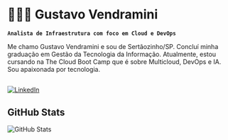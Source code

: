 # 👩🏻‍💻 Gustavo Vendramini

**`Analista de Infraestrutura com foco em Cloud e DevOps`**

Me chamo Gustavo Vendramini e sou de Sertãozinho/SP. Concluí minha graduação em Gestão da Tecnologia da Informação. Atualmente, estou cursando na The Cloud Boot Camp que é sobre Multicloud, DevOps e IA.
Sou apaixonada por tecnologia.

##

[![LinkedIn](https://img.shields.io/badge/linkedin-%230077B5.svg?style=for-the-badge&logo=linkedin&logoColor=white)](https://www.linkedin.com/in/gustavofvendramini/)


## GitHub Stats
![GitHub Stats](https://github-readme-stats.vercel.app/api?username=gfvendra&theme=transparent&bg_color=000&border_color=30A3DC&show_icons=true&icon_color=30A3DC&title_color=87CEEB&text_color=FFF)
